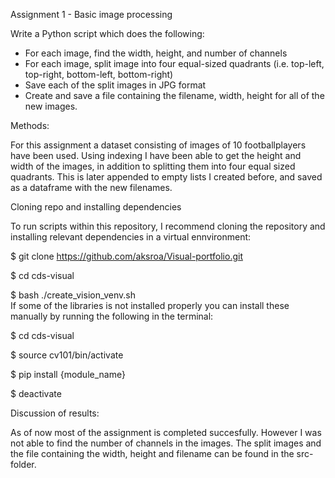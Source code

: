Assignment 1 - Basic image processing

Write a Python script which does the following:

- For each image, find the width, height, and number of channels
- For each image, split image into four equal-sized quadrants (i.e. top-left, top-right, bottom-left, bottom-right)
- Save each of the split images in JPG format
- Create and save a file containing the filename, width, height for all of the new images.


Methods:

For this assignment a dataset consisting of images of 10 footballplayers have been used. Using indexing I have been able to get the height and width of the images, in addition to splitting them into four equal sized quadrants. This is later appended to empty lists I created before, and saved as a dataframe with the new filenames.   

Cloning repo and installing dependencies      


To run scripts within this repository, I recommend cloning the repository and installing relevant dependencies in a virtual ennvironment:     


$ git clone https://github.com/aksroa/Visual-portfolio.git

$ cd cds-visual

$ bash ./create_vision_venv.sh                                                                                                                                                                                                                                                                                                                                                                                                        
If some of the libraries is not installed properly you can install these manually by running the following in the terminal:                   


$ cd cds-visual

$ source cv101/bin/activate

$ pip install {module_name}

$ deactivate




Discussion of results:

As of now most of the assignment is completed succesfully. However I was not able to find the number of channels in the images. The split images and the file containing the width, height and filename can be found in the src-folder.